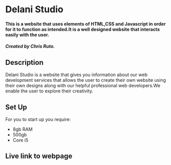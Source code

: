 # Delani Studio

#### This is a website that uses elements of HTML,CSS and Javascript in order for it to function as intended.It is a well designed website that interacts easily with the user.
##### Created by Chris Ruto.

## Description
Delani Studio is a website that gives you information about our web development services that allows the user to
create their own website using their own designs along with our helpful professional web developers.We enable the
user to explore their creativity.

## Set Up
For you to start up you require:
- 8gb RAM
- 500gb
- Core i5

## Live link to webpage

